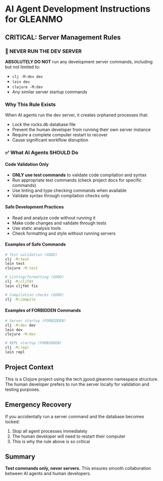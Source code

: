# AI Agent Development Instructions for GLEANMO

## CRITICAL: Server Management Rules

### 🚫 NEVER RUN THE DEV SERVER
**ABSOLUTELY DO NOT** run any development server commands, including but not limited to:
- `clj -M:dev dev`
- `lein dev`
- `clojure -M:dev`
- Any similar server startup commands

### Why This Rule Exists
When AI agents run the dev server, it creates orphaned processes that:
- Lock the rocks.db database file
- Prevent the human developer from running their own server instance
- Require a complete computer restart to recover
- Cause significant workflow disruption

### ✅ What AI Agents SHOULD Do

#### Code Validation Only
- **ONLY use test commands** to validate code compilation and syntax
- Run appropriate test commands (check project docs for specific commands)
- Use linting and type checking commands when available
- Validate syntax through compilation checks only

#### Safe Development Practices
- Read and analyze code without running it
- Make code changes and validate through tests
- Use static analysis tools
- Check formatting and style without running servers

#### Examples of Safe Commands
```bash
# Test validation (GOOD)
clj -M:test
lein test
clojure -M:test

# Linting/formatting (GOOD)  
clj -M:cljfmt
lein cljfmt fix

# Compilation checks (GOOD)
clj -M:compile
```

#### Examples of FORBIDDEN Commands
```bash
# Server startup (FORBIDDEN)
clj -M:dev dev
lein dev
clojure -M:dev

# REPL startup (FORBIDDEN)
clj -M:repl
lein repl
```

## Project Context

This is a Clojure project using the tech.jgood.gleanmo namespace structure. The human developer prefers to run the server locally for validation and testing purposes.

## Emergency Recovery

If you accidentally run a server command and the database becomes locked:
1. Stop all agent processes immediately
2. The human developer will need to restart their computer
3. This is why the rule above is so critical

## Summary

**Test commands only, never servers.** This ensures smooth collaboration between AI agents and human developers.